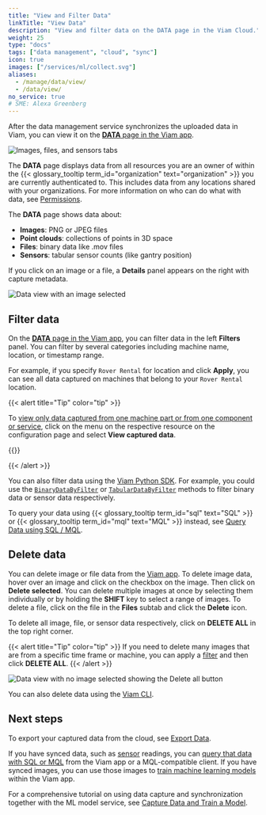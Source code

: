 ```yaml
---
title: "View and Filter Data"
linkTitle: "View Data"
description: "View and filter data on the DATA page in the Viam Cloud."
weight: 25
type: "docs"
tags: ["data management", "cloud", "sync"]
icon: true
images: ["/services/ml/collect.svg"]
aliases:
  - /manage/data/view/
  - /data/view/
no_service: true
# SME: Alexa Greenberg
---
```


After the data management service synchronizes the uploaded data in Viam, you can view it on the [**DATA** page in the Viam app](https://app.viam.com/data/view).

![Images, files, and sensors tabs](/services/data/tabs.png)

The **DATA** page displays data from all resources you are an owner of within the {{< glossary_tooltip term_id="organization" text="organization" >}} you are currently authenticated to.
This includes data from any locations shared with your organizations.
For more information on who can do what with data, see [Permissions](/cloud/rbac/#permissions).

The **DATA** page shows data about:

- **Images**: PNG or JPEG files
- **Point clouds**: collections of points in 3D space
- **Files**: binary data like .mov files
- **Sensors**: tabular sensor counts (like gantry position)

If you click on an image or a file, a **Details** panel appears on the right with capture metadata.

![Data view with an image selected](/services/data/data_view.png)

## Filter data

On the [**DATA** page in the Viam app](https://app.viam.com/data/view), you can filter data in the left **Filters** panel.
You can filter by several categories including machine name, location, or timestamp range.

For example, if you specify `Rover Rental` for location and click **Apply**, you can see all data captured on machines that belong to your `Rover Rental` location.

{{< alert title="Tip" color="tip" >}}

To [view only data captured from one machine part or from one component or service](/services/data/capture/#view-captured-data), click on the menu on the respective resource on the configuration page and select **View captured data**.

{{<imgproc src="/services/data/capture-data-menu.png" resize="500x" declaredimensions=true alt="Resource menu with the options Rename, Duplicate, View captured data, and Delete" class="aligncenter">}}

{{< /alert >}}

You can also filter data using the [Viam Python SDK](https://python.viam.dev/).
For example, you could use the [`BinaryDataByFilter`](/appendix/apis/data-client/#binarydatabyfilter) or [`TabularDataByFilter`](/appendix/apis/data-client/#tabulardatabyfilter) methods to filter binary data or sensor data respectively.

To query your data using {{< glossary_tooltip term_id="sql" text="SQL" >}} or {{< glossary_tooltip term_id="mql" text="MQL" >}} instead, see [Query Data using SQL / MQL](/use-cases/sensor-data-query/).

## Delete data

You can delete image or file data from the [Viam app](https://app.viam.com).
To delete image data, hover over an image and click on the checkbox on the image.
Then click on **Delete selected**.
You can delete multiple images at once by selecting them individually or by holding the **SHIFT** key to select a range of images.
To delete a file, click on the file in the **Files** subtab and click the **Delete** icon.

To delete all image, file, or sensor data respectively, click on **DELETE ALL** in the top right corner.

{{< alert title="Tip" color="tip" >}}
If you need to delete many images that are from a specific time frame or machine, you can apply a [filter](#filter-data) and then click **DELETE ALL**.
{{< /alert >}}

![Data view with no image selected showing the Delete all button](/services/data/delete_all.png)

You can also delete data using the [Viam CLI](/cli/).

## Next steps

To export your captured data from the cloud, see [Export Data](../export/).

If you have synced data, such as [sensor](/components/sensor/) readings, you can [query that data with SQL or MQL](/use-cases/sensor-data-query/) from the Viam app or a MQL-compatible client.
If you have synced images, you can use those images to [train machine learning models](/services/ml/train-model/) within the Viam app.

For a comprehensive tutorial on using data capture and synchronization together with the ML model service, see [Capture Data and Train a Model](/tutorials/services/data-mlmodel-tutorial/).
